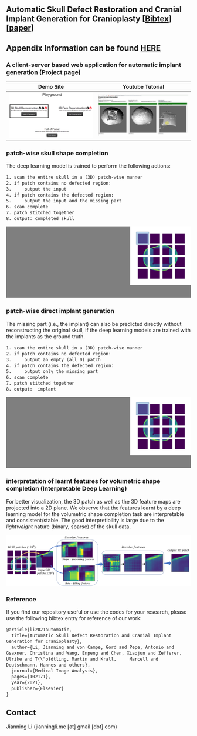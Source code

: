 ## Automatic Skull Defect Restoration and Cranial Implant Generation for Cranioplasty [[Bibtex](https://dl.dropboxusercontent.com/s/kdxyjbegma9iwv0/bibtex1.txt?dl=0)][[paper](https://doi.org/10.1016/j.media.2021.102171)]


## Appendix Information can be found [HERE](https://github.com/Jianningli/MIA/tree/add-license-1/source)

### A client-server based web application for automatic implant generation ([Project page](http://jianningli.me/autoCranialImp))

| Demo Site|Youtube Tutorial|
| ------      | ------ |
|[![Studierfenster](https://github.com/Jianningli/MIA/blob/add-license-1/images/website.PNG)](http://studierfenster.icg.tugraz.at/ "Studierfenster")  |  [![Skull Shape Reconstruction](https://github.com/Jianningli/MIA/blob/add-license-1/images/youtube.PNG)](https://www.youtube.com/watch?v=pt-jw8nXzgs&feature=youtu.be "Skull Shape Reconstruction")|



 ### patch-wise skull shape completion

The deep learning model is trained to perform the following actions:

```
1. scan the entire skull in a (3D) patch-wise manner
2. if patch contains no defected region:
3.     output the input
4. if patch contains the defected region:
5.     output the input and the missing part 
6. scan complete
7. patch stitched together
8. output: completed skull
```

![example](https://github.com/Jianningli/MIA/blob/add-license-1/images/patch-wise.gif)


### patch-wise direct implant generation
The missing part (i.e., the implant) can also be predicted directly without reconstructing the original skull, if the deep learning models are trained with the implants as the ground truth.

```
1. scan the entire skull in a (3D) patch-wise manner
2. if patch contains no defected region:
3.     output an empty (all 0) patch 
4. if patch contains the defected region:
5.     output only the missing part 
6. scan complete
7. patch stitched together
8. output:  implant
```
  
![example](https://github.com/Jianningli/MIA/blob/add-license-1/images/patch-wise-implant.gif)


### interpretation of learnt features for volumetric shape completion (Interpretable Deep Learning)
For better visualization, the 3D patch as well as the 3D feature maps are projected into a 2D plane.
We observe that the features learnt by a deep learning model for the volumetric shape completion task are interpretable and consistent/stable. 
The good interpretibility is large due to the <em>lightweight</em> nature (binary, sparse) of the skull data. 

![example](https://github.com/Jianningli/MIA/blob/add-license-1/images/features.png)


### Reference

If you find our repository useful or use the codes for your research, please use the following bibtex entry for reference of our work:

```
@article{li2021automatic,
  title={Automatic Skull Defect Restoration and Cranial Implant Generation for Cranioplasty},
  author={Li, Jianning and von Campe, Gord and Pepe, Antonio and Gsaxner, Christina and Wang, Enpeng and Chen, Xiaojun and Zefferer, Ulrike and T{\"o}dtling, Martin and Krall,     Marcell and Deutschmann, Hannes and others},
  journal={Medical Image Analysis},
  pages={102171},
  year={2021},
  publisher={Elsevier}
}
```


## Contact
Jianning Li (jianningli.me [at] gmail [dot] com)



